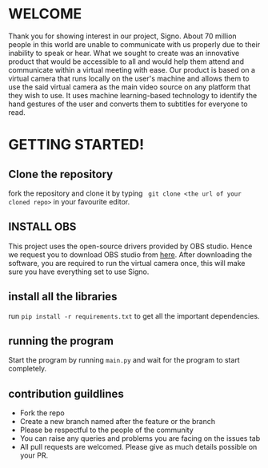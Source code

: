# WELCOME   
Thank you for showing interest in our project, Signo. About 70 million people in this world are unable to communicate with us properly due to their inability to speak or hear. What we sought to create was an innovative product that would be accessible to all and would help them attend and communicate within a virtual meeting with ease. Our product is based on a virtual camera that runs locally on the user's machine and allows them to use the said virtual camera as the main video source on any platform that they wish to use. It uses machine learning-based technology to identify the hand gestures of the user and converts them to subtitles for everyone to read.


# GETTING STARTED!

## Clone the repository
fork the repository and clone it by typing 
``` git clone <the url of your cloned repo>``` in your favourite editor.

## INSTALL OBS  
This project uses the open-source drivers provided by OBS studio. Hence we request you to download OBS studio from [here](https://obsproject.com/download).
After downloading the software, you are required to run the virtual camera once, this will make sure you have everything set to use Signo.

## install all the libraries
run ``` pip install -r requirements.txt ``` to get all the important dependencies.

## running the program
Start the program by running ```main.py``` and wait for the program to start completely.

## contribution guildlines
* Fork the repo
* Create a new branch named after the feature or the branch
* Please be respectful to the people of the community
* You can raise any queries and problems you are facing on the issues tab
* All pull requests are welcomed. Please give as much details possible on your PR.

